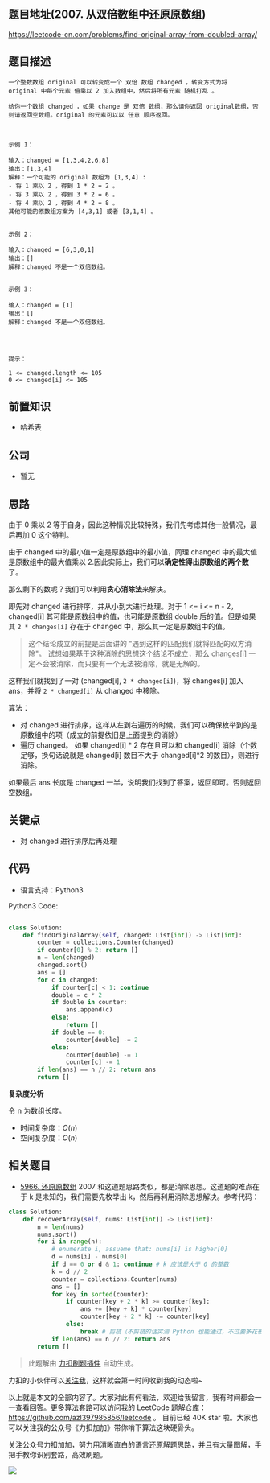 ## 题目地址(2007. 从双倍数组中还原原数组)

https://leetcode-cn.com/problems/find-original-array-from-doubled-array/

## 题目描述

```
一个整数数组 original 可以转变成一个 双倍 数组 changed ，转变方式为将 original 中每个元素 值乘以 2 加入数组中，然后将所有元素 随机打乱 。

给你一个数组 changed ，如果 change 是 双倍 数组，那么请你返回 original数组，否则请返回空数组。original 的元素可以以 任意 顺序返回。

 

示例 1：

输入：changed = [1,3,4,2,6,8]
输出：[1,3,4]
解释：一个可能的 original 数组为 [1,3,4] :
- 将 1 乘以 2 ，得到 1 * 2 = 2 。
- 将 3 乘以 2 ，得到 3 * 2 = 6 。
- 将 4 乘以 2 ，得到 4 * 2 = 8 。
其他可能的原数组方案为 [4,3,1] 或者 [3,1,4] 。


示例 2：

输入：changed = [6,3,0,1]
输出：[]
解释：changed 不是一个双倍数组。


示例 3：

输入：changed = [1]
输出：[]
解释：changed 不是一个双倍数组。


 

提示：

1 <= changed.length <= 105
0 <= changed[i] <= 105
```

## 前置知识

- 哈希表

## 公司

- 暂无

## 思路

由于 0 乘以 2 等于自身，因此这种情况比较特殊，我们先考虑其他一般情况，最后再加 0 这个特判。

由于 changed 中的最小值一定是原数组中的最小值，同理 changed 中的最大值是原数组中的最大值乘以 2.因此实际上，我们可以**确定性得出原数组的两个数**了。

那么剩下的数呢？我们可以利用**贪心消除法**来解决。

即先对 changed 进行排序，并从小到大进行处理。对于 1 <= i <= n - 2， changed[i] 其可能是原数组中的值，也可能是原数组 double 后的值。但是如果其 `2 * changes[i]` 存在于 changed 中，那么其一定是原数组中的值。

> 这个结论成立的前提是后面讲的 "遇到这样的匹配我们就将匹配的双方消除"。 试想如果基于这种消除的思想这个结论不成立，那么 changes[i] 一定不会被消除，而只要有一个无法被消除，就是无解的。

这样我们就找到了一对 (changed[i], `2 * changed[i]`)，将 changes[i] 加入 ans，并将 `2 * changed[i]` 从 changed 中移除。

算法：

- 对 changed 进行排序，这样从左到右遍历的时候，我们可以确保枚举到的是原数组中的项（成立的前提依旧是上面提到的消除）
- 遍历 changed。 如果 changed[i] * 2 存在且可以和 changed[i] 消除（个数足够，换句话说就是 changed[i] 数目不大于 changed[i]*2 的数目），则进行消除。

如果最后 ans 长度是 changed 一半，说明我们找到了答案，返回即可。否则返回空数组。

## 关键点

- 对 changed 进行排序后再处理

## 代码

- 语言支持：Python3

Python3 Code:

```python

class Solution:
    def findOriginalArray(self, changed: List[int]) -> List[int]:
        counter = collections.Counter(changed)
        if counter[0] % 2: return []
        n = len(changed)
        changed.sort()
        ans = []
        for c in changed:
            if counter[c] < 1: continue
            double = c * 2
            if double in counter:
                ans.append(c)
            else:
                return []
            if double == 0:
                counter[double] -= 2
            else:
                counter[double] -= 1
                counter[c] -= 1
        if len(ans) == n // 2: return ans
        return []

```

**复杂度分析**

令 n 为数组长度。

- 时间复杂度：$O(n)$
- 空间复杂度：$O(n)$

## 相关题目

- [5966. 还原原数组](https://leetcode-cn.com/problems/recover-the-original-array/) 2007 和这道题思路类似，都是消除思想。这道题的难点在于 k 是未知的，我们需要先枚举出 k，然后再利用消除思想解决。参考代码：

```py
class Solution:
    def recoverArray(self, nums: List[int]) -> List[int]:
        n = len(nums)
        nums.sort()
        for i in range(n):
            # enumerate i, assueme that: nums[i] is higher[0]
            d = nums[i] - nums[0]
            if d == 0 or d & 1: continue # k 应该是大于 0 的整数
            k = d // 2
            counter = collections.Counter(nums)
            ans = []
            for key in sorted(counter):
                if counter[key + 2 * k] >= counter[key]:
                    ans += [key + k] * counter[key]
                    counter[key + 2 * k] -= counter[key]
                else:
                    break # 剪枝（不剪枝的话实测 Python 也能通过，不过要多花很多时间）
            if len(ans) == n // 2: return ans
        return []
```

> 此题解由 [力扣刷题插件](https://leetcode-pp.github.io/leetcode-cheat/?tab=solution-template) 自动生成。

力扣的小伙伴可以[关注我](https://leetcode-cn.com/u/fe-lucifer/)，这样就会第一时间收到我的动态啦~

以上就是本文的全部内容了。大家对此有何看法，欢迎给我留言，我有时间都会一一查看回答。更多算法套路可以访问我的 LeetCode 题解仓库：https://github.com/azl397985856/leetcode 。 目前已经 40K star 啦。大家也可以关注我的公众号《力扣加加》带你啃下算法这块硬骨头。

关注公众号力扣加加，努力用清晰直白的语言还原解题思路，并且有大量图解，手把手教你识别套路，高效刷题。

![](https://tva1.sinaimg.cn/large/007S8ZIlly1gfcuzagjalj30p00dwabs.jpg)
